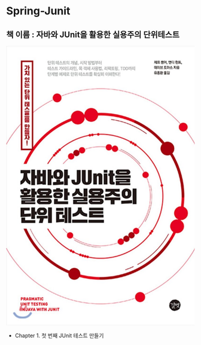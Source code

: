 # Spring-Junit

## 책 이름 : 자바와 JUnit을 활용한 실용주의 단위테스트

![](.gitbook/assets/junit.jpg)

* Chapter 1. 첫 번째 JUnit 테스트 만들기



